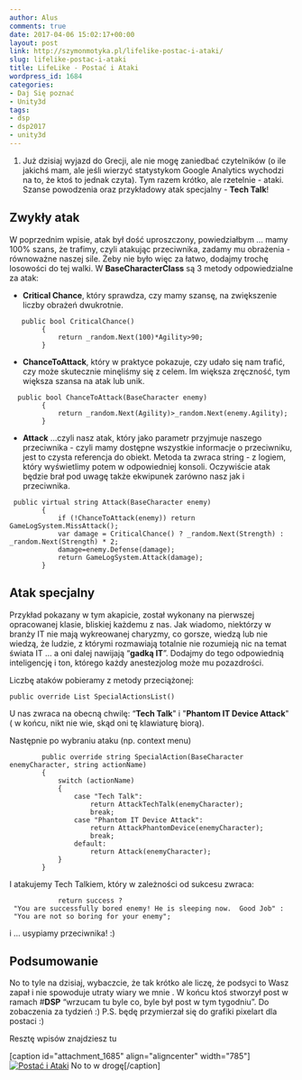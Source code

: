 ```yaml
---
author: Alus
comments: true
date: 2017-04-06 15:02:17+00:00
layout: post
link: http://szymonmotyka.pl/lifelike-postac-i-ataki/
slug: lifelike-postac-i-ataki
title: LifeLike - Postać i Ataki
wordpress_id: 1684
categories:
- Daj Się poznać
- Unity3d
tags:
- dsp
- dsp2017
- unity3d
---
```



 	
  1. Już dzisiaj wyjazd do Grecji, ale nie mogę zaniedbać czytelników (o ile jakichś mam, ale jeśli wierzyć statystykom Google Analytics wychodzi na to, że ktoś to jednak czyta).
Tym razem krótko, ale rzetelnie - ataki. Szanse powodzenia oraz przykładowy atak specjalny - **Tech Talk**! <!-- more -->




## Zwykły atak


W poprzednim wpisie, atak był dość uproszczony, powiedziałbym … mamy 100% szans, że trafimy, czyli atakując przeciwnika, zadamy mu obrażenia - równoważne naszej sile. Żeby nie było więc za łatwo, dodajmy trochę losowości do tej walki.
W **BaseCharacterClass** są 3 metody odpowiedzialne za atak:
- **Critical Chance**, który sprawdza, czy mamy szansę, na zwiększenie liczby obrażeń dwukrotnie.

```
   public bool CriticalChance()
        {
            return _random.Next(100)*Agility>90;
        }
```

- **ChanceToAttack**, który w praktyce pokazuje, czy udało się nam trafić, czy może skutecznie minęliśmy się z celem. Im większa zręczność, tym większa szansa na atak lub unik.

```
  public bool ChanceToAttack(BaseCharacter enemy)
        {
            return _random.Next(Agility)>_random.Next(enemy.Agility);
        }
```

- **Attack** …czyli nasz atak, który jako parametr przyjmuje naszego przeciwnika - czyli mamy dostępne wszystkie informacje o przeciwniku, jest to czysta referencja do obiekt. Metoda ta zwraca string - z logiem, który wyświetlimy potem w odpowiedniej konsoli. Oczywiście atak będzie brał pod uwagę także ekwipunek zarówno nasz jak i przeciwnika.

```
 public virtual string Attack(BaseCharacter enemy)
        {
            if (!ChanceToAttack(enemy)) return GameLogSystem.MissAttack();
            var damage = CriticalChance() ? _random.Next(Strength) : _random.Next(Strength) * 2;
            damage=enemy.Defense(damage);
            return GameLogSystem.Attack(damage);
        }
```



## Atak specjalny


Przykład pokazany w tym akapicie, został wykonany na pierwszej opracowanej klasie, bliskiej każdemu z nas. Jak wiadomo, niektórzy w branży IT nie mają wykreowanej charyzmy, co gorsze, wiedzą lub nie wiedzą, że ludzie, z którymi rozmawiają totalnie nie rozumieją nic na temat świata IT … a oni dalej nawijają “**gadką IT**”. Dodajmy do tego odpowiednią inteligencję i ton, którego każdy anestezjolog może mu pozazdrości.

Liczbę ataków pobieramy z metody przeciążonej:

```
public override List SpecialActionsList()

```

U nas zwraca na obecną chwilę: “**Tech Talk**" i "**Phantom IT Device Attack**" ( w końcu, nikt nie wie, skąd oni tę klawiaturę biorą).

Następnie po wybraniu ataku (np. context menu)

```
        public override string SpecialAction(BaseCharacter enemyCharacter, string actionName)
        {
            switch (actionName)
            {
                case "Tech Talk":
                    return AttackTechTalk(enemyCharacter);
                    break;
                case "Phantom IT Device Attack":
                    return AttackPhantomDevice(enemyCharacter);
                    break;
                default:
                    return Attack(enemyCharacter);
            }
        }
```

I atakujemy Tech Talkiem, który w zależności od sukcesu zwraca:

```
            return success ? 
 "You are successfully bored enemy! He is sleeping now.  Good Job" :
 "You are not so boring for your enemy";
```

i … usypiamy przeciwnika! :)


## Podsumowanie


No to tyle na dzisiaj, wybaczcie, że tak krótko ale liczę, że podsyci to Wasz zapał i nie spowoduje utraty wiary we mnie . W końcu ktoś stworzył post w ramach #**DSP** “wrzucam tu byle co, byle był post w tym tygodniu”.
Do zobaczenia za tydzień :)
P.S. będę przymierzał się do grafiki pixelart dla postaci :)

Resztę wpisów znajdziesz tu

[caption id="attachment_1685" align="aligncenter" width="785"][![Postać i Ataki](http://szymonmotyka.pl/wp-content/uploads/2017/04/20170406_100620-785x589.jpg)](http://szymonmotyka.pl/wp-content/uploads/2017/04/20170406_100620.jpg) No to w drogę[/caption]
